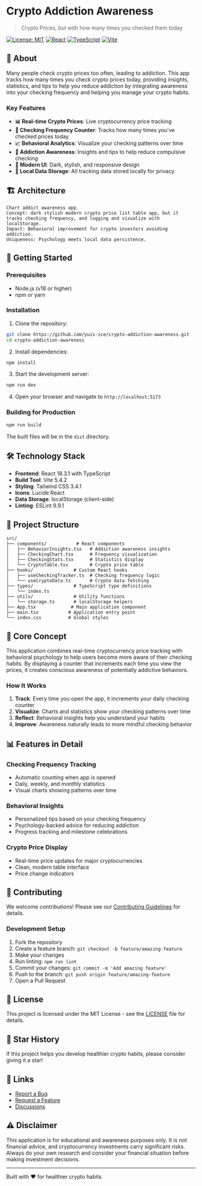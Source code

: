 # Crypto Addiction Awareness

> Crypto Prices, but with how many times you checked them today

[![License: MIT](https://img.shields.io/badge/License-MIT-yellow.svg)](https://opensource.org/licenses/MIT)
[![React](https://img.shields.io/badge/React-18.3.1-blue.svg)](https://reactjs.org/)
[![TypeScript](https://img.shields.io/badge/TypeScript-5.5.3-blue.svg)](https://www.typescriptlang.org/)
[![Vite](https://img.shields.io/badge/Vite-5.4.2-646CFF.svg)](https://vitejs.dev/)

## 🎯 About

Many people check crypto prices too often, leading to addiction. This app tracks how many times you check crypto prices today, providing insights, statistics, and tips to help you reduce addiction by integrating awareness into your checking frequency and helping you manage your crypto habits.

### Key Features

- **📊 Real-time Crypto Prices**: Live cryptocurrency price tracking
- **🔢 Checking Frequency Counter**: Tracks how many times you've checked prices today
- **📈 Behavioral Analytics**: Visualize your checking patterns over time
- **🧠 Addiction Awareness**: Insights and tips to help reduce compulsive checking
- **📱 Modern UI**: Dark, stylish, and responsive design
- **💾 Local Data Storage**: All tracking data stored locally for privacy

## 🏗️ Architecture

```
Chart addict awareness app
Concept: dark stylish modern crypto price list table app, but it tracks checking frequency, and logging and visualize with localStorage.
Impact: Behavioral improvement for crypto investors avoiding addiction.
Uniqueness: Psychology meets local data persistence.
```

## 🚀 Getting Started

### Prerequisites

- Node.js (v18 or higher)
- npm or yarn

### Installation

1. Clone the repository:
```bash
git clone https://github.com/yuis-ice/crypto-addiction-awareness.git
cd crypto-addiction-awareness
```

2. Install dependencies:
```bash
npm install
```

3. Start the development server:
```bash
npm run dev
```

4. Open your browser and navigate to `http://localhost:5173`

### Building for Production

```bash
npm run build
```

The built files will be in the `dist` directory.

## 🛠️ Technology Stack

- **Frontend**: React 18.3.1 with TypeScript
- **Build Tool**: Vite 5.4.2
- **Styling**: Tailwind CSS 3.4.1
- **Icons**: Lucide React
- **Data Storage**: localStorage (client-side)
- **Linting**: ESLint 9.9.1

## 📁 Project Structure

```
src/
├── components/           # React components
│   ├── BehaviorInsights.tsx   # Addiction awareness insights
│   ├── CheckingChart.tsx      # Frequency visualization
│   ├── CheckingStats.tsx      # Statistics display
│   └── CryptoTable.tsx        # Crypto price table
├── hooks/               # Custom React hooks
│   ├── useCheckingTracker.ts  # Checking frequency logic
│   └── useCryptoData.ts       # Crypto data fetching
├── types/               # TypeScript type definitions
│   └── index.ts
├── utils/               # Utility functions
│   └── storage.ts       # localStorage helpers
├── App.tsx             # Main application component
├── main.tsx           # Application entry point
└── index.css          # Global styles
```

## 🎯 Core Concept

This application combines real-time cryptocurrency price tracking with behavioral psychology to help users become more aware of their checking habits. By displaying a counter that increments each time you view the prices, it creates conscious awareness of potentially addictive behaviors.

### How It Works

1. **Track**: Every time you open the app, it increments your daily checking counter
2. **Visualize**: Charts and statistics show your checking patterns over time
3. **Reflect**: Behavioral insights help you understand your habits
4. **Improve**: Awareness naturally leads to more mindful checking behavior

## 📊 Features in Detail

### Checking Frequency Tracking
- Automatic counting when app is opened
- Daily, weekly, and monthly statistics
- Visual charts showing patterns over time

### Behavioral Insights
- Personalized tips based on your checking frequency
- Psychology-backed advice for reducing addiction
- Progress tracking and milestone celebrations

### Crypto Price Display
- Real-time price updates for major cryptocurrencies
- Clean, modern table interface
- Price change indicators

## 🤝 Contributing

We welcome contributions! Please see our [Contributing Guidelines](CONTRIBUTING.md) for details.

### Development Setup

1. Fork the repository
2. Create a feature branch: `git checkout -b feature/amazing-feature`
3. Make your changes
4. Run linting: `npm run lint`
5. Commit your changes: `git commit -m 'Add amazing feature'`
6. Push to the branch: `git push origin feature/amazing-feature`
7. Open a Pull Request

## 📝 License

This project is licensed under the MIT License - see the [LICENSE](LICENSE) file for details.

## 🌟 Star History

If this project helps you develop healthier crypto habits, please consider giving it a star!

## 🔗 Links

- [Report a Bug](https://github.com/yuis-ice/crypto-addiction-awareness/issues/new?template=bug_report.yml)
- [Request a Feature](https://github.com/yuis-ice/crypto-addiction-awareness/issues/new?template=feature_request.yml)
- [Discussions](https://github.com/yuis-ice/crypto-addiction-awareness/discussions)

## ⚠️ Disclaimer

This application is for educational and awareness purposes only. It is not financial advice, and cryptocurrency investments carry significant risks. Always do your own research and consider your financial situation before making investment decisions.

---

Built with ❤️ for healthier crypto habits